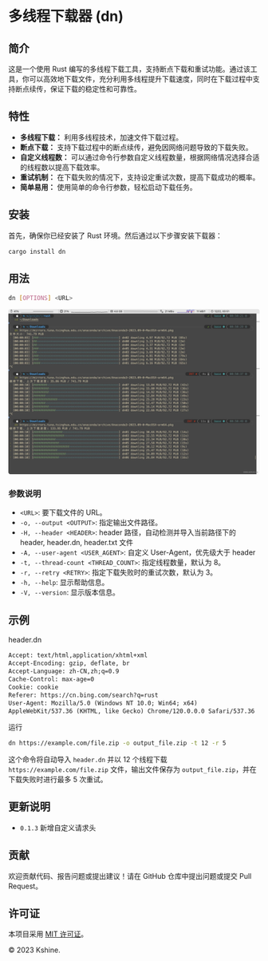 # 多线程下载器 (dn)

## 简介

这是一个使用 Rust 编写的多线程下载工具，支持断点下载和重试功能。通过该工具，你可以高效地下载文件，充分利用多线程提升下载速度，同时在下载过程中支持断点续传，保证下载的稳定性和可靠性。

## 特性

- **多线程下载：** 利用多线程技术，加速文件下载过程。
- **断点下载：** 支持下载过程中的断点续传，避免因网络问题导致的下载失败。
- **自定义线程数：** 可以通过命令行参数自定义线程数量，根据网络情况选择合适的线程数以提高下载效率。
- **重试机制：** 在下载失败的情况下，支持设定重试次数，提高下载成功的概率。
- **简单易用：** 使用简单的命令行参数，轻松启动下载任务。

## 安装

首先，确保你已经安装了 Rust 环境。然后通过以下步骤安装下载器：

```bash
cargo install dn
```

## 用法

```bash
dn [OPTIONS] <URL>
```
![](./imgs/example.jpg)

### 参数说明

- `<URL>`: 要下载文件的 URL。
- `-o, --output <OUTPUT>`: 指定输出文件路径。
- `-H, --header <HEADER>`: header 路径，自动检测并导入当前路径下的 header, header.dn, header.txt 文件
- `-A, --user-agent <USER_AGENT>`: 自定义 User-Agent，优先级大于 header
- `-t, --thread-count <THREAD_COUNT>`: 指定线程数量，默认为 8。
- `-r, --retry <RETRY>`: 指定下载失败时的重试次数，默认为 3。
- `-h, --help`: 显示帮助信息。
- `-V, --version`: 显示版本信息。

## 示例
header.dn
```
Accept: text/html,application/xhtml+xml
Accept-Encoding: gzip, deflate, br
Accept-Language: zh-CN,zh;q=0.9
Cache-Control: max-age=0
Cookie: cookie
Referer: https://cn.bing.com/search?q=rust
User-Agent: Mozilla/5.0 (Windows NT 10.0; Win64; x64) AppleWebKit/537.36 (KHTML, like Gecko) Chrome/120.0.0.0 Safari/537.36
```

运行
```bash
dn https://example.com/file.zip -o output_file.zip -t 12 -r 5
```

这个命令将自动导入 `header.dn` 并以 12 个线程下载 `https://example.com/file.zip` 文件，输出文件保存为 `output_file.zip`，并在下载失败时进行最多 5 次重试。

## 更新说明
- `0.1.3` 新增自定义请求头

## 贡献

欢迎贡献代码、报告问题或提出建议！请在 GitHub 仓库中提出问题或提交 Pull Request。

## 许可证

本项目采用 [MIT 许可证](LICENSE)。

© 2023 Kshine.
